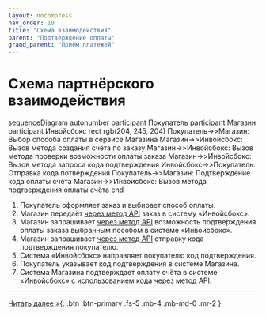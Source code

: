 ```yaml
---
layout: nocompress
nav_order: 10
title: "Схема взаимодействия"
parent: "Подтверждение оплаты"
grand_parent: "Приём платежей"
---
```


# Схема партнёрского взаимодействия

<div class="mermaid">
sequenceDiagram
    autonumber
    participant Покупатель
    participant Магазин
    participant Инвойсбокс
    rect rgb(204, 245, 204)
      Покупатель->>Магазин: Выбор способа оплаты в сервисе Магазина
      Магазин->>Инвойсбокс: Вызов метода создания счёта по заказу
      Магазин->>Инвойсбокс: Вызов метода проверки возможности оплаты заказа
      Магазин->>Инвойсбокс: Вызов метода запроса кода подтверждения
      Инвойсбокс->>Покупатель: Отправка кода потверждения
      Покупатель->>Магазин: Подтверждение кода оплаты счёта
      Магазин->>Инвойсбокс: Вызов метода подтверждения оплаты счёта
    end
</div>

1. Покупатель оформляет заказ и выбирает способ оплаты.
1. Магазин передаёт [через метод API](/docs/merchant/order/create/) заказ в систему &laquo;Инвойсбокс&raquo;.
1. Магазин запрашивает [через метод API](/docs/merchant/guarantee/validate/) возможность подтверждения оплаты заказа выбранным пособом в системе &laquo;Инвойсбокс&raquo;.
1. Магазин запрашивает [через метод API](/docs/merchant/guarantee/code/) отправку кода подтверждения покупателю.
1. Система &laquo;Инвойсбокс&raquo; направляет покупателю код подтверждения.
1. Покупатель указывает код подтверждения в системе Магазина.
1. Система Магазина подтверждает оплату счёта в системе &laquo;Инвойсбокс&raquo; с использованием кода [через метод API](/docs/merchant/guarantee/pay/).

---

[Читать далее &raquo;](/docs/merchant/guarantee/validate/){: .btn .btn-primary .fs-5 .mb-4 .mb-md-0 .mr-2 }

